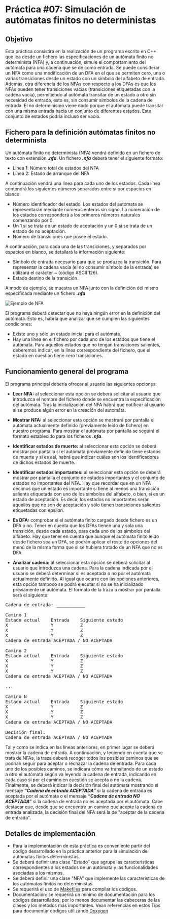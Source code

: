 # Práctica #07: Simulación de autómatas finitos no deterministas

## Objetivo

Esta práctica consistirá en la realización de un programa escrito en C++ que lea desde un fichero las especificaciones de un autómata finito no determinista (NFA) y, a continuación, simule el comportamiento del autómata para una cadena que se dé como entrada. Se puede considerar un NFA como una modificación de un DFA en el que se permiten cero, una o varias transiciones desde un estado con un símbolo del alfabeto de entrada. Además, otra diferencia de los NFAs con respecto a los DFAs es que los NFAs pueden tener transiciones vacías (transiciones etiquetadas con la cadena vacía), permitiendo al autómata transitar de un estado a otro sin necesidad de entrada, esto es, sin consumir símbolos de la cadena de entrada. El no determinismo viene dado porque el autómata puede transitar con una misma entrada hacia un conjunto de diferentes estados. Este conjunto de estados podría incluso ser vacío.

## Fichero para la definición autómatas finitos no determinista

Un autómata finito no determinista (NFA) vendrá definido en un fichero de texto con extensión ***.nfa***. Un fichero ***.nfa*** deberá tener el siguiente formato:

* Línea 1: Número total de estados del NFA
* Línea 2: Estado de arranque del NFA

A continuación vendrá una línea para cada uno de los estados. Cada línea contendrá los siguientes números separados entre sí por espacios en blanco:

  * Número identificador del estado. Los estados del autómata se representarán mediante números enteros sin signo. La numeración de los estados corresponderá a los primeros números naturales comenzando por 0.
  * Un 1 si se trata de un estado de aceptación y un 0 si se trata de un estado de no aceptación.
  * Número de transiciones que posee el estado.

A continuación, para cada una de las transiciones, y separados por espacios en blanco, se detallará la información siguiente:
   * Símbolo de entrada necesario para que se produzca la transición. Para representar la cadena vacía (el no consumir símbolo de la entrada) se utilizará el carácter ~ (código ASCII 126).
   * Estado destino de la transición.


A modo de ejemplo, se muestra un NFA junto con la definición del mismo especificada mediante un fichero ***.nfa***

![Ejemplo de NFA](/doc/NFA_sim.jpg)

El programa deberá detectar que no haya ningún error en la definición del autómata. Esto es, habría que analizar que se cumplen las siguientes condiciones:

* Existe uno y sólo un estado inicial para el autómata.
* Hay una línea en el fichero por cada uno de los estados que tiene el autómata. Para aquellos estados que no tengan transiciones salientes, deberemos indicar, en la línea correspondiente del fichero, que el estado en cuestión tiene cero transiciones.

## Funcionamiento general del programa

El programa principal debería ofrecer al usuario las siguientes opciones:

* **Leer NFA:** al seleccionar esta opción se deberá solicitar al usuario que introduzca el nombre del fichero donde se encuentra la especificación del autómata. Tras la inicialización del NFA habrá que notificar al usuario si se produce algún error en la creación del automáta.

* **Mostrar NFA:** al seleccionar esta opción se mostrará por pantalla el autómata actualmente definido (previamente leído de fichero) en nuestro programa. Para mostrar el autómata por pantalla se seguirá el formato establecido para los ficheros ***.nfa***.
  
* **Identificar estados de muerte:** al seleccionar esta opción se deberá mostrar por pantalla si el autómata previamente definido tiene estados de muerte y si es así, habrá que indicar cuáles son los identificadores de dichos estados de muerte.
  
* **Identificar estados importantes:** al seleccionar esta opción se deberá mostrar por pantalla el conjunto de estados importantes y el conjunto de estados no importantes del NFA. Hay que recordar que en un NFA decimos que un estado es importante si tiene al menos una transición saliente etiquetada con uno de los símbolos del alfabeto, o bien, si es un estado de aceptación. Es decir, los estados no importantes serán aquellos que no son de aceptación y sólo tienen transiciones salientes etiquetadas con epsilon.
  
* **Es DFA:** comprobar si el autómata finito cargado desde fichero es un DFA o no. Tener en cuenta que los DFAs tienen una y sola una transición, desde cada estado, para cada uno de los símbolos del alfabeto. Hay que tener en cuenta que aunque el autómata finito leído desde fichero sea un DFA, se podrán aplicar el resto de opciones del menú de la misma forma que si se hubiera tratado de un NFA que no es DFA.
  
* **Analizar cadena:** al seleccionar esta opción se deberá solicitar al usuario que introduzca una cadena. Para la cadena indicada por el usuario se deberá determinar si es aceptada o no por el autómata actualmente definido. Al igual que ocurre con las opciones anteriores, esta opción tampoco se podrá ejecutar si no se ha inicializado previamente un autómata. El formato de la traza a mostrar por pantalla será el siguiente: 

<pre>Cadena de entrada: ___________<br><br>Camino 1<br>Estado actual    Entrada    Siguiente estado
X                Y          Z
X                Y          Z
X                Y          Z
Cadena de entrada ACEPTADA / NO ACEPTADA<br><br>Camino 2 <br>Estado actual    Entrada    Siguiente estado<br>X                Y          Z<br>X                Y          Z<br>X                Y          Z<br>Cadena de entrada ACEPTADA / NO ACEPTADA<br><br>...<br><br>Camino N<br>Estado actual    Entrada    Siguiente estado<br>X                Y          Z<br>X                Y          Z<br>X                Y          Z<br>Cadena de entrada ACEPTADA / NO ACEPTADA<br><br>Decisión final:<br>Cadena de entrada ACEPTADA / NO ACEPTADA<br></pre>

Tal y como se indica en las líneas anteriores, en primer lugar se deberá mostrar la cadena de entrada. A continuación, y teniendo en cuenta que se trata de NFAs, la traza deberá recoger todos los posibles caminos que se podrían seguir para aceptar o rechazar la cadena de entrada. Para cada uno de los posibles caminos, se indicará cómo va transitando de un estado a otro el autómata según va leyendo la cadena de entrada, indicando en cada caso si por el camino en cuestión se acepta o no la cadena. Finalmente, se deberá indicar la decisión final del autómata mostrando el mensaje ***“Cadena de entrada ACEPTADA”*** si la cadena de entrada es aceptada por el autómata o el mensaje ***“Cadena de entrada NO ACEPTADA”*** si la cadena de entrada no es aceptada por el autómata. Cabe destacar que, desde que se encuentre un camino que acepte la cadena de entrada analizada, la decisión final del NFA será la de "aceptar de la cadena de entrada".

## Detalles de implementación

* Para la implementación de esta práctica es conveniente partir del código desarrollado en la práctica anterior para la simulación de autómatas finitos deterministas.
* Se deberá definir una clase "Estado" que agrupe las características correspondientes a los estados de un autómata y las funcionalidades asociadas a los mismos.
* Se deberá definir una clase "NFA" que implemente las características de los autómatas finitos no deterministas.
* Se requerirá el uso de [Makefiles](https://stackoverflow.com/questions/2481269/how-to-make-a-simple-c-makefile) para compilar los códigos.
* Documentación: se requerirá un mínimo de documentación para los códigos desarrollados, por lo menos documentar las cabeceras de las clases y los métodos más importantes. Vean referencias en estos Tips para documentar códigos utilizando [Doxygen](http://www.stack.nl/~dimitri/doxygen/)